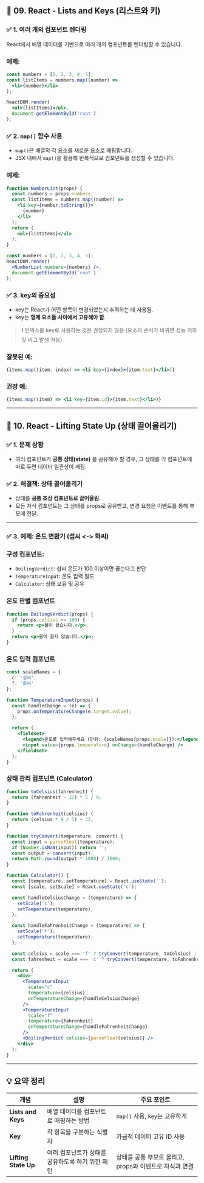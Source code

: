 ## 📘 09. React - Lists and Keys (리스트와 키)

### ✅ 1. 여러 개의 컴포넌트 렌더링

React에서 배열 데이터를 기반으로 여러 개의 컴포넌트를 렌더링할 수 있습니다.

### 예제:

```jsx
const numbers = [1, 2, 3, 4, 5];
const listItems = numbers.map((number) =>
  <li>{number}</li>
);

ReactDOM.render(
  <ul>{listItems}</ul>,
  document.getElementById('root')
);

```

### ✅ 2. `map()` 함수 사용

- `map()`은 배열의 각 요소를 새로운 요소로 매핑합니다.
- JSX 내에서 `map()`을 활용해 반복적으로 컴포넌트를 생성할 수 있습니다.

### 예제:

```jsx
function NumberList(props) {
  const numbers = props.numbers;
  const listItems = numbers.map((number) =>
    <li key={number.toString()}>
      {number}
    </li>
  );
  return (
    <ul>{listItems}</ul>
  );
}

const numbers = [1, 2, 3, 4, 5];
ReactDOM.render(
  <NumberList numbers={numbers} />,
  document.getElementById('root')
);

```

### ✅ 3. key의 중요성

- key는 React가 어떤 항목이 변경되었는지 추적하는 데 사용됨.
- key는 **형제 요소들 사이에서 고유해야 함**.

> ❗ 인덱스를 key로 사용하는 것은 권장되지 않음 (요소의 순서가 바뀌면 성능 저하 및 버그 발생 가능).
> 

### 잘못된 예:

```jsx
{items.map((item, index) => <li key={index}>{item.text}</li>)}

```

### 권장 예:

```jsx
{items.map((item) => <li key={item.id}>{item.text}</li>)}

```

---

## 📘 10. React - Lifting State Up (상태 끌어올리기)

### ✅ 1. 문제 상황

- 여러 컴포넌트가 **공통 상태(state)** 를 공유해야 할 경우, 그 상태를 각 컴포넌트에 따로 두면 데이터 일관성이 깨짐.

### ✅ 2. 해결책: 상태 끌어올리기

- 상태를 **공통 조상 컴포넌트로 끌어올림**.
- 모든 자식 컴포넌트는 그 상태를 props로 공유받고, 변경 요청은 이벤트를 통해 부모에 전달.

---

### ✅ 3. 예제: 온도 변환기 (섭씨 <-> 화씨)

### 구성 컴포넌트:

- `BoilingVerdict`: 섭씨 온도가 100 이상이면 끓는다고 판단
- `TemperatureInput`: 온도 입력 필드
- `Calculator`: 상태 보유 및 공유

### 온도 판별 컴포넌트

```jsx
function BoilingVerdict(props) {
  if (props.celsius >= 100) {
    return <p>물이 끓습니다.</p>;
  }
  return <p>물이 끓지 않습니다.</p>;
}

```

### 온도 입력 컴포넌트

```jsx
const scaleNames = {
  c: '섭씨',
  f: '화씨'
};

function TemperatureInput(props) {
  const handleChange = (e) => {
    props.onTemperatureChange(e.target.value);
  };

  return (
    <fieldset>
      <legend>온도를 입력해주세요 (단위: {scaleNames[props.scale]}):</legend>
      <input value={props.temperature} onChange={handleChange} />
    </fieldset>
  );
}

```

### 상태 관리 컴포넌트 (Calculator)

```jsx
function toCelsius(fahrenheit) {
  return (fahrenheit - 32) * 5 / 9;
}

function toFahrenheit(celsius) {
  return (celsius * 9 / 5) + 32;
}

function tryConvert(temperature, convert) {
  const input = parseFloat(temperature);
  if (Number.isNaN(input)) return '';
  const output = convert(input);
  return Math.round(output * 1000) / 1000;
}

function Calculator() {
  const [temperature, setTemperature] = React.useState('');
  const [scale, setScale] = React.useState('c');

  const handleCelsiusChange = (temperature) => {
    setScale('c');
    setTemperature(temperature);
  };

  const handleFahrenheitChange = (temperature) => {
    setScale('f');
    setTemperature(temperature);
  };

  const celsius = scale === 'f' ? tryConvert(temperature, toCelsius) : temperature;
  const fahrenheit = scale === 'c' ? tryConvert(temperature, toFahrenheit) : temperature;

  return (
    <div>
      <TemperatureInput
        scale="c"
        temperature={celsius}
        onTemperatureChange={handleCelsiusChange}
      />
      <TemperatureInput
        scale="f"
        temperature={fahrenheit}
        onTemperatureChange={handleFahrenheitChange}
      />
      <BoilingVerdict celsius={parseFloat(celsius)} />
    </div>
  );
}

```

---

## 💡 요약 정리

| 개념 | 설명 | 주요 포인트 |
| --- | --- | --- |
| **Lists and Keys** | 배열 데이터를 컴포넌트로 매핑하는 방법 | `map()` 사용, `key`는 고유하게 |
| **Key** | 각 항목을 구분하는 식별자 | 가급적 데이터 고유 ID 사용 |
| **Lifting State Up** | 여러 컴포넌트가 상태를 공유하도록 하기 위한 패턴 | 상태를 공통 부모로 올리고, props와 이벤트로 자식과 연결 | 